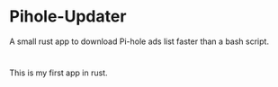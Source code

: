 # Pihole-Updater

A small rust app to download Pi-hole ads list faster than a bash script.

#
This is my first app in rust.
